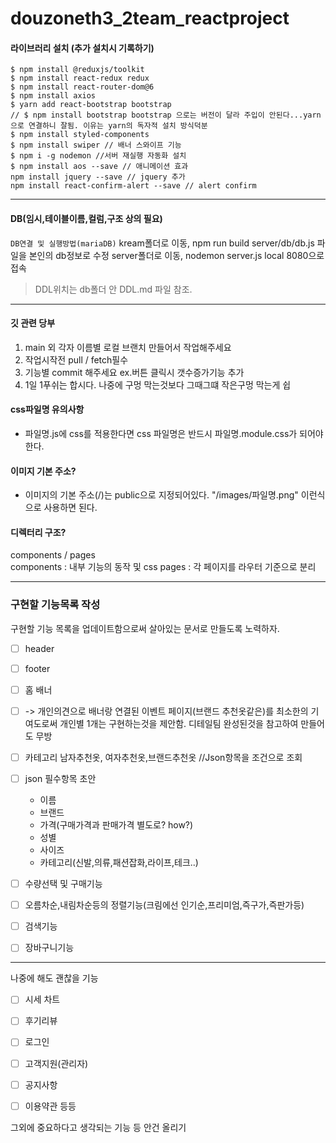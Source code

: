 # douzoneth3_2team_reactproject
#### 라이브러리 설치 (추가 설치시 기록하기)
```
$ npm install @reduxjs/toolkit
$ npm install react-redux redux
$ npm install react-router-dom@6
$ npm install axios
$ yarn add react-bootstrap bootstrap 
// $ npm install bootstrap bootstrap 으로는 버전이 달라 주입이 안된다...yarn으로 연결하니 잘됨. 이유는 yarn의 독자적 설치 방식덕분 
$ npm install styled-components 
$ npm install swiper // 배너 스와이프 기능
$ npm i -g nodemon //서버 재실행 자동화 설치
$ npm install aos --save // 애니메이션 효과
npm install jquery --save // jquery 추가
npm install react-confirm-alert --save // alert confirm
```
---

#### DB(임시,테이블이름,컬럼,구조 상의 필요)

`DB연결 및 실행방법(mariaDB)`
kream폴더로 이동, npm run build
server/db/db.js 파일을 본인의 db정보로 수정 
server폴더로 이동, nodemon server.js
local 8080으로 접속

> DDL위치는 db폴더 안 DDL.md 파일 참조.

---
#### 깃 관련 당부

1.  main 외 각자 이름별 로컬 브랜치 만들어서 작업해주세요
2. 작업시작전 pull / fetch필수
3.  기능별 commit 해주세요
ex.버튼 클릭시 갯수증가기능 추가 
4. 1일 1푸쉬는  합시다.
나중에 구멍 막는것보다 그때그떄 작은구멍 막는게 쉽

#### css파일명 유의사항
- 파일명.js에 css를 적용한다면 css 파일명은 반드시 파일명.module.css가 되어야 한다.

#### 이미지 기본 주소?
- 이미지의 기본 주소(/)는 public으로 지정되어있다. "/images/파일명.png" 이런식으로 사용하면 된다.

#### 디렉터리 구조?

components / pages <br>
components : 내부 기능의 동작 및 css
pages : 각 페이지를 라우터 기준으로 분리

---
### 구현할 기능목록 작성
구현할 기능 목록을 업데이트함으로써 살아있는 문서로 만들도록 노력하자.

- [ ] header 
- [ ] footer
- [ ] 홈 배너 
- [ ] -> 개인의견으로 배너랑 연결된 이벤트 페이지(브랜드 추천옷같은)를 최소한의 기여도로써 개인별 1개는 구현하는것을 제안함. 디테일팀 완성된것을 참고하여 만들어도 무방

- [ ] 카테고리
남자추천옷, 여자추천옷,브랜드추천옷
//Json항목을 조건으로 조회

- [ ] json 필수항목 초안
    - 이름
    - 브랜드
    - 가격(구매가격과 판매가격 별도로? how?)
    - 성별
    - 사이즈
    - 카테고리(신발,의류,패션잡화,라이프,테크..)

- [ ] 수량선택 및 구매기능
- [ ] 오름차순,내림차순등의 정렬기능(크림에선 인기순,프리미엄,즉구가,즉판가등)
- [ ] 검색기능
- [ ] 장바구니기능

----------------------

나중에 해도 괜찮을 기능
- [ ] 시세 차트
- [ ] 후기리뷰
- [ ] 로그인
- [ ] 고객지원(관리자)
- [ ] 공지사항
- [ ] 이용약관 등등


그외에 중요하다고 생각되는 기능 등
안건 올리기
